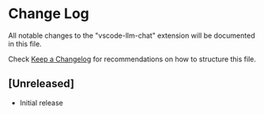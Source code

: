# Change Log

All notable changes to the "vscode-llm-chat" extension will be documented in this file.

Check [Keep a Changelog](http://keepachangelog.com/) for recommendations on how to structure this file.

## [Unreleased]

- Initial release